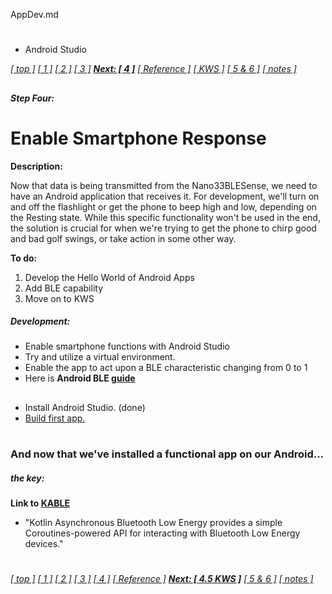 AppDev.md

#
- Android Studio

[*[ top ]*](GolfSwingSensors.md/#golf-swing-sensors)
[*[ 1 ]*](implementation.md/#the-accelerometer)
[*[ 2 ]*](implementation.md/#solve-for-power)
[*[ 3 ]*](EnablingBLE.md#step-three)
**[_Next: [ 4 ]_](#step-four)**
[*[ Reference ]*](activity.md/#reference)
[*[ KWS ]*](KWS.md/#key-word-spotting)
[*[ 5 & 6 ]*](activity.md/#steps-five-and-six)
[_[ notes ]_](thoughtsandnotes.md/#other-projects)

##
##### Step Four:
# Enable Smartphone Response

**Description:**

Now that data is being transmitted from the Nano33BLESense, we need to have an Android application that receives it.
For development, we'll turn on and off the flashlight or get the phone to beep high and low, depending on the Resting state.
While this specific functionality won't be used in the end, the solution is crucial for when we're trying to get the phone to chirp good and bad golf swings, or take action in some other way.

**To do:**

1. Develop the Hello World of Android Apps
2. Add BLE capability
3. Move on to KWS

##### Development:

- Enable smartphone functions with Android Studio 
- Try and utilize a virtual environment.
- Enable the app to act upon a BLE characteristic changing from 0 to 1
- Here is **Android BLE [guide](https://punchthrough.com/android-ble-guide/)**

##

- Install Android Studio. (done)
- [Build first app.](https://developer.android.com/training/basics/firstapp)




#

#

#

##

### And now that we've installed a functional app on our Android...

##### the key:

**Link to [KABLE](https://github.com/JuulLabs/kable)**
- "Kotlin Asynchronous Bluetooth Low Energy provides a simple Coroutines-powered API for interacting with Bluetooth Low Energy devices."

#

#

[*[ top ]*](GolfSwingSensors.md/#golf-swing-sensors)
[*[ 1 ]*](implementation.md/#the-accelerometer)
[*[ 2 ]*](implementation.md/#solve-for-power)
[*[ 3 ]*](EnablingBLE.md#step-three)
[_[ 4 ]_](#step-four)
[*[ Reference ]*](activity.md/#reference)
[**_Next: [ 4.5 KWS ]_**](KWS.md/#key-word-spotting)
[*[ 5 & 6 ]*](activity.md/#steps-five-and-six)
[_[ notes ]_](thoughtsandnotes.md/#other-projects)
